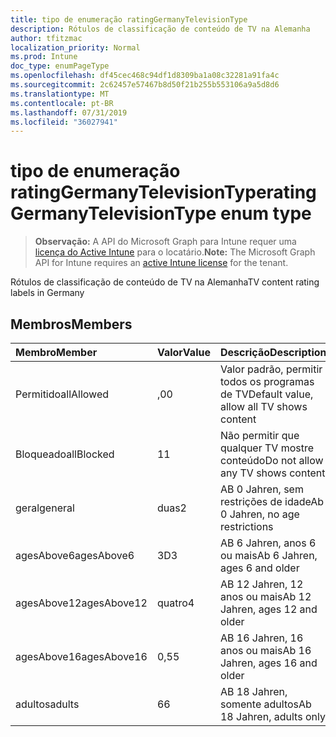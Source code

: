 ```yaml
---
title: tipo de enumeração ratingGermanyTelevisionType
description: Rótulos de classificação de conteúdo de TV na Alemanha
author: tfitzmac
localization_priority: Normal
ms.prod: Intune
doc_type: enumPageType
ms.openlocfilehash: df45cec468c94df1d8309ba1a08c32281a91fa4c
ms.sourcegitcommit: 2c62457e57467b8d50f21b255b553106a9a5d8d6
ms.translationtype: MT
ms.contentlocale: pt-BR
ms.lasthandoff: 07/31/2019
ms.locfileid: "36027941"
---
```

# <a name="ratinggermanytelevisiontype-enum-type"></a><span data-ttu-id="6786b-103">tipo de enumeração ratingGermanyTelevisionType</span><span class="sxs-lookup"><span data-stu-id="6786b-103">ratingGermanyTelevisionType enum type</span></span>

> <span data-ttu-id="6786b-104">**Observação:** A API do Microsoft Graph para Intune requer uma [licença do Active Intune](https://go.microsoft.com/fwlink/?linkid=839381) para o locatário.</span><span class="sxs-lookup"><span data-stu-id="6786b-104">**Note:** The Microsoft Graph API for Intune requires an [active Intune license](https://go.microsoft.com/fwlink/?linkid=839381) for the tenant.</span></span>

<span data-ttu-id="6786b-105">Rótulos de classificação de conteúdo de TV na Alemanha</span><span class="sxs-lookup"><span data-stu-id="6786b-105">TV content rating labels in Germany</span></span>

## <a name="members"></a><span data-ttu-id="6786b-106">Membros</span><span class="sxs-lookup"><span data-stu-id="6786b-106">Members</span></span>
|<span data-ttu-id="6786b-107">Membro</span><span class="sxs-lookup"><span data-stu-id="6786b-107">Member</span></span>|<span data-ttu-id="6786b-108">Valor</span><span class="sxs-lookup"><span data-stu-id="6786b-108">Value</span></span>|<span data-ttu-id="6786b-109">Descrição</span><span class="sxs-lookup"><span data-stu-id="6786b-109">Description</span></span>|
|:---|:---|:---|
|<span data-ttu-id="6786b-110">Permitido</span><span class="sxs-lookup"><span data-stu-id="6786b-110">allAllowed</span></span>|<span data-ttu-id="6786b-111">,0</span><span class="sxs-lookup"><span data-stu-id="6786b-111">0</span></span>|<span data-ttu-id="6786b-112">Valor padrão, permitir todos os programas de TV</span><span class="sxs-lookup"><span data-stu-id="6786b-112">Default value, allow all TV shows content</span></span>|
|<span data-ttu-id="6786b-113">Bloqueado</span><span class="sxs-lookup"><span data-stu-id="6786b-113">allBlocked</span></span>|<span data-ttu-id="6786b-114">1</span><span class="sxs-lookup"><span data-stu-id="6786b-114">1</span></span>|<span data-ttu-id="6786b-115">Não permitir que qualquer TV mostre conteúdo</span><span class="sxs-lookup"><span data-stu-id="6786b-115">Do not allow any TV shows content</span></span>|
|<span data-ttu-id="6786b-116">geral</span><span class="sxs-lookup"><span data-stu-id="6786b-116">general</span></span>|<span data-ttu-id="6786b-117">duas</span><span class="sxs-lookup"><span data-stu-id="6786b-117">2</span></span>|<span data-ttu-id="6786b-118">AB 0 Jahren, sem restrições de idade</span><span class="sxs-lookup"><span data-stu-id="6786b-118">Ab 0 Jahren, no age restrictions</span></span>|
|<span data-ttu-id="6786b-119">agesAbove6</span><span class="sxs-lookup"><span data-stu-id="6786b-119">agesAbove6</span></span>|<span data-ttu-id="6786b-120">3D</span><span class="sxs-lookup"><span data-stu-id="6786b-120">3</span></span>|<span data-ttu-id="6786b-121">AB 6 Jahren, anos 6 ou mais</span><span class="sxs-lookup"><span data-stu-id="6786b-121">Ab 6 Jahren, ages 6 and older</span></span>|
|<span data-ttu-id="6786b-122">agesAbove12</span><span class="sxs-lookup"><span data-stu-id="6786b-122">agesAbove12</span></span>|<span data-ttu-id="6786b-123">quatro</span><span class="sxs-lookup"><span data-stu-id="6786b-123">4</span></span>|<span data-ttu-id="6786b-124">AB 12 Jahren, 12 anos ou mais</span><span class="sxs-lookup"><span data-stu-id="6786b-124">Ab 12 Jahren, ages 12 and older</span></span>|
|<span data-ttu-id="6786b-125">agesAbove16</span><span class="sxs-lookup"><span data-stu-id="6786b-125">agesAbove16</span></span>|<span data-ttu-id="6786b-126">0,5</span><span class="sxs-lookup"><span data-stu-id="6786b-126">5</span></span>|<span data-ttu-id="6786b-127">AB 16 Jahren, 16 anos ou mais</span><span class="sxs-lookup"><span data-stu-id="6786b-127">Ab 16 Jahren, ages 16 and older</span></span>|
|<span data-ttu-id="6786b-128">adultos</span><span class="sxs-lookup"><span data-stu-id="6786b-128">adults</span></span>|<span data-ttu-id="6786b-129">6</span><span class="sxs-lookup"><span data-stu-id="6786b-129">6</span></span>|<span data-ttu-id="6786b-130">AB 18 Jahren, somente adultos</span><span class="sxs-lookup"><span data-stu-id="6786b-130">Ab 18 Jahren, adults only</span></span>|



